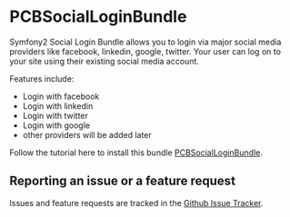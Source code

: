 # PCBSocialLoginBundle
Symfony2 Social Login Bundle allows you to login via major social media providers like facebook, linkedin, google, twitter. Your user can log on to your site using their existing social media account. 

Features include:

- Login with facebook
- Login with linkedin
- Login with twitter
- Login with google 
- other providers will be added later

Follow the tutorial here to install this bundle [PCBSocialLoginBundle](http://www.phpcodebooster.com/post/12/symfony2-social-login-plugin/).

Reporting an issue or a feature request
---------------------------------------

Issues and feature requests are tracked in the [Github Issue Tracker](https://github.com/phpcodebooster/social-login/issues).
